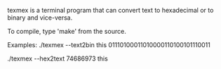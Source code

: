 texmex is a terminal program that can convert text to hexadecimal or
to binary and vice-versa.

To compile, type 'make' from the source.

Examples:
./texmex --text2bin this
01110100011010000110100101110011

./texmex --hex2text 74686973
this
